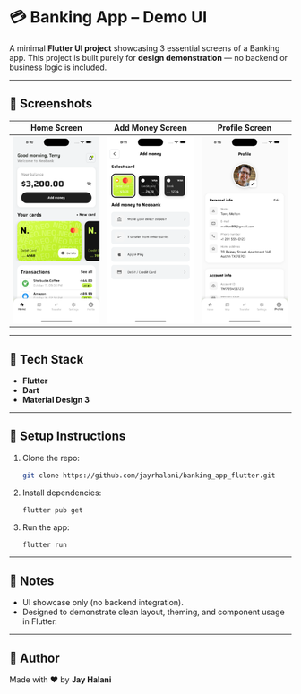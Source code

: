 # 💳 Banking App – Demo UI

A minimal **Flutter UI project** showcasing 3 essential screens of a Banking app.
This project is built purely for **design demonstration** — no backend or business logic is included.

---

## 📸 Screenshots

|                                         Home Screen                                         |                                            Add Money Screen                                           |                                           Profile Screen                                          |
| :-----------------------------------------------------------------------------------------: | :---------------------------------------------------------------------------------------------------: | :-----------------------------------------------------------------------------------------------: |
| <img src="/screenshots/screenshot_home_screen.png?raw=true" width="250" alt="Home Screen"/> | <img src="/screenshots/screenshot_add_money_screen.png?raw=true" width="250" alt="Add Money Screen"/> | <img src="/screenshots/screenshot_profile_screen.png?raw=true" width="250" alt="Profile Screen"/> |

---

## 🚀 Tech Stack

* **Flutter**
* **Dart**
* **Material Design 3**

---

## 🔧 Setup Instructions

1. Clone the repo:

   ```bash
   git clone https://github.com/jayrhalani/banking_app_flutter.git
   ```
2. Install dependencies:

   ```bash
   flutter pub get
   ```
3. Run the app:

   ```bash
   flutter run
   ```

---

## 🙌 Notes

* UI showcase only (no backend integration).
* Designed to demonstrate clean layout, theming, and component usage in Flutter.

---

## 👋 Author

Made with ❤️ by **Jay Halani**